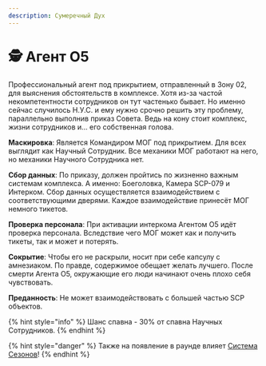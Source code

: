 ```yaml
---
description: Сумеречный Дух
---
```


# 🕵 Агент O5

Профессиональный агент под прикрытием, отправленный  в Зону 02, для выяснения обстоятельств в комплексе. Хотя из-за частой некомпетентности сотрудников он тут частенько бывает. Но именно сейчас случилось Н.У.С. и ему нужно срочно решить эту проблему, параллельно выполнив приказ Совета. Ведь на кону стоит комплекс, жизни сотрудников и… его собственная голова.

**Маскировка**: Является Командиром МОГ под прикрытием. Для всех выглядит как Научный Сотрудник. Все механики МОГ работают на него, но механики Научного Сотрудника нет.

**Сбор данных**: По приказу, должен пройтись по жизненно важным системам комплекса. А именно: Боеголовка, Камера SCP-079 и Интерком. Сбор данных осуществляется взаимодействием с соответствующими дверями. Каждое взаимодействие принесёт МОГ немного тикетов.

**Проверка персонала**: При активации интеркома Агентом О5 идёт проверка персонала. Вследствие чего МОГ может как и получить тикеты, так и может и потерять.

**Сокрытие**: Чтобы его не раскрыли, носит при себе капсулу с амнезиаком. По правде, содержимое обещает желать лучшего. После смерти Агента О5, окружающие его люди начинают очень плохо себя чувствовать.

**Преданность**: Не может взаимодействовать с большей частью SCP объектов.

{% hint style="info" %}
Шанс спавна - 30% от спавна Научных Сотрудников.
{% endhint %}

{% hint style="danger" %}
Также на появление в раунде влияет [Система Сезонов](../../server-systems/seasons-system.md)!
{% endhint %}
